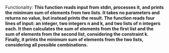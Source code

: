 Functionality: **This function reads input from stdin, processes it, and prints the minimum sum of elements from two lists. It takes no parameters and returns no value, but instead prints the result. The function reads four lines of input: an integer, two integers n and k, and two lists of n integers each. It then calculates the sum of elements from the first list and the sum of elements from the second list, considering the constraint k. Finally, it prints the minimum sum of elements from the two lists, considering all possible combinations.**